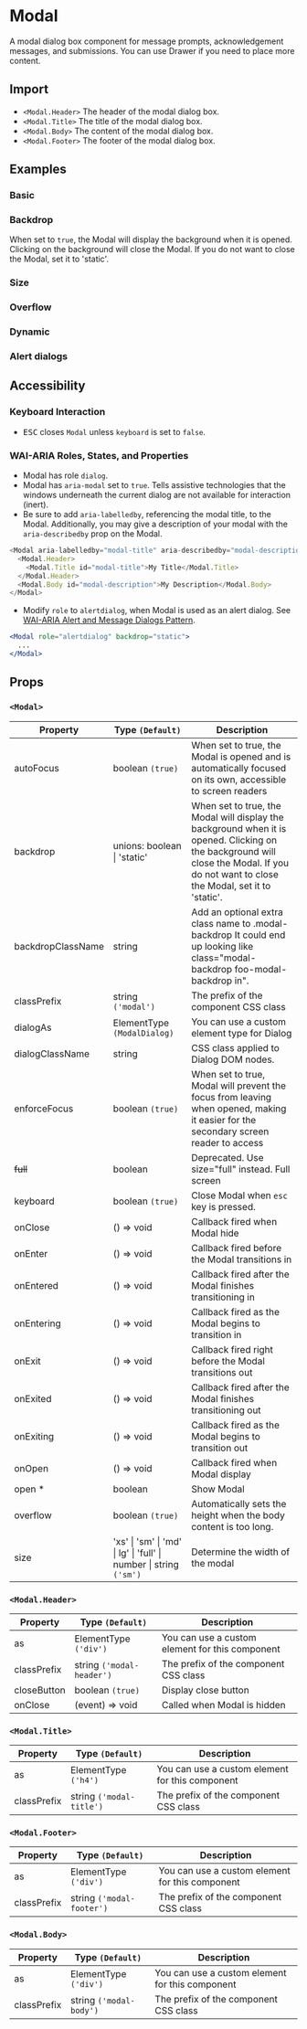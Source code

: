 # Modal

A modal dialog box component for message prompts, acknowledgement messages, and submissions. You can use Drawer if you need to place more content.

## Import

<!--{include:<import-guide>}-->

- `<Modal.Header>` The header of the modal dialog box.
- `<Modal.Title>` The title of the modal dialog box.
- `<Modal.Body>` The content of the modal dialog box.
- `<Modal.Footer>` The footer of the modal dialog box.

## Examples

### Basic

<!--{include:`basic.md`}-->

### Backdrop

When set to `true`, the Modal will display the background when it is opened. Clicking on the background will close the Modal. If you do not want to close the Modal, set it to 'static'.

<!--{include:`backdrop.md`}-->

### Size

<!--{include:`size.md`}-->

### Overflow

<!--{include:`overflow.md`}-->

### Dynamic

<!--{include:`dynamic.md`}-->

### Alert dialogs

<!--{include:`alert-dialog.md`}-->

## Accessibility

### Keyboard Interaction

- <kbd>ESC</kbd> closes `Modal` unless `keyboard` is set to `false`.

### WAI-ARIA Roles, States, and Properties

- Modal has role `dialog`.
- Modal has `aria-modal` set to `true`. Tells assistive technologies that the windows underneath the current dialog are not available for interaction (inert).
- Be sure to add `aria-labelledby`, referencing the modal title, to the Modal. Additionally, you may give a description of your modal with the `aria-describedby` prop on the Modal.

```js
<Modal aria-labelledby="modal-title" aria-describedby="modal-description">
  <Modal.Header>
    <Modal.Title id="modal-title">My Title</Modal.Title>
  </Modal.Header>
  <Modal.Body id="modal-description">My Description</Modal.Body>
</Modal>
```

- Modify `role` to `alertdialog`, when Modal is used as an alert dialog. See [WAI-ARIA Alert and Message Dialogs Pattern](https://www.w3.org/TR/wai-aria-practices/#alertdialog).

```jsx
<Modal role="alertdialog" backdrop="static">
  ...
</Modal>
```

## Props

### `<Modal>`

| Property          | Type `(Default)`                                                                           | Description                                                                                                                                                                            |
| ----------------- | ------------------------------------------------------------------------------------------ | -------------------------------------------------------------------------------------------------------------------------------------------------------------------------------------- |
| autoFocus         | boolean `(true)`                                                                           | When set to true, the Modal is opened and is automatically focused on its own, accessible to screen readers                                                                            |
| backdrop          | unions: boolean &#124; 'static'                                                            | When set to true, the Modal will display the background when it is opened. Clicking on the background will close the Modal. If you do not want to close the Modal, set it to 'static'. |
| backdropClassName | string                                                                                     | Add an optional extra class name to .modal-backdrop It could end up looking like class="modal-backdrop foo-modal-backdrop in".                                                         |
| classPrefix       | string `('modal')`                                                                         | The prefix of the component CSS class                                                                                                                                                  |
| dialogAs          | ElementType `(ModalDialog)`                                                                | You can use a custom element type for Dialog                                                                                                                                           |
| dialogClassName   | string                                                                                     | CSS class applied to Dialog DOM nodes.                                                                                                                                                 |
| enforceFocus      | boolean `(true)`                                                                           | When set to true, Modal will prevent the focus from leaving when opened, making it easier for the secondary screen reader to access                                                    |
| ~~full~~          | boolean                                                                                    | Deprecated. Use size="full" instead. Full screen                                                                                                                                       |
| keyboard          | boolean `(true)`                                                                           | Close Modal when `esc` key is pressed.                                                                                                                                                 |
| onClose           | () => void                                                                                 | Callback fired when Modal hide                                                                                                                                                         |
| onEnter           | () => void                                                                                 | Callback fired before the Modal transitions in                                                                                                                                         |
| onEntered         | () => void                                                                                 | Callback fired after the Modal finishes transitioning in                                                                                                                               |
| onEntering        | () => void                                                                                 | Callback fired as the Modal begins to transition in                                                                                                                                    |
| onExit            | () => void                                                                                 | Callback fired right before the Modal transitions out                                                                                                                                  |
| onExited          | () => void                                                                                 | Callback fired after the Modal finishes transitioning out                                                                                                                              |
| onExiting         | () => void                                                                                 | Callback fired as the Modal begins to transition out                                                                                                                                   |
| onOpen            | () => void                                                                                 | Callback fired when Modal display                                                                                                                                                      |
| open \*           | boolean                                                                                    | Show Modal                                                                                                                                                                             |
| overflow          | boolean `(true)`                                                                           | Automatically sets the height when the body content is too long.                                                                                                                       |
| size              | 'xs' &#124; 'sm' &#124; 'md' &#124; lg' &#124; 'full' &#124; number &#124; string `('sm')` | Determine the width of the modal                                                                                                                                                       |

### `<Modal.Header>`

| Property    | Type `(Default)`          | Description                                     |
| ----------- | ------------------------- | ----------------------------------------------- |
| as          | ElementType `('div')`     | You can use a custom element for this component |
| classPrefix | string `('modal-header')` | The prefix of the component CSS class           |
| closeButton | boolean `(true)`          | Display close button                            |
| onClose     | (event) => void           | Called when Modal is hidden                     |

### `<Modal.Title>`

| Property    | Type `(Default)`         | Description                                     |
| ----------- | ------------------------ | ----------------------------------------------- |
| as          | ElementType `('h4')`     | You can use a custom element for this component |
| classPrefix | string `('modal-title')` | The prefix of the component CSS class           |

### `<Modal.Footer>`

| Property    | Type `(Default)`          | Description                                     |
| ----------- | ------------------------- | ----------------------------------------------- |
| as          | ElementType `('div')`     | You can use a custom element for this component |
| classPrefix | string `('modal-footer')` | The prefix of the component CSS class           |

### `<Modal.Body>`

| Property    | Type `(Default)`        | Description                                     |
| ----------- | ----------------------- | ----------------------------------------------- |
| as          | ElementType `('div')`   | You can use a custom element for this component |
| classPrefix | string `('modal-body')` | The prefix of the component CSS class           |
